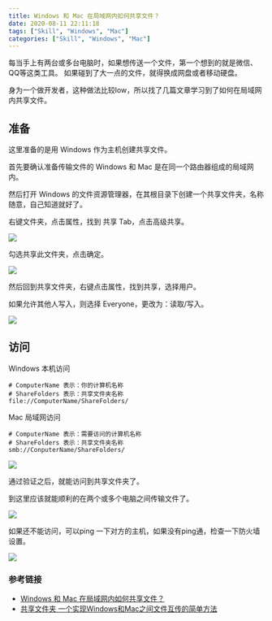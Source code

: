 ```yaml
---
title: Windows 和 Mac 在局域网内如何共享文件？
date: 2020-08-11 22:11:18
tags: ["Skill", "Windows", "Mac"]
categories: ["Skill", "Windows", "Mac"]
---
```


<!-- more -->

每当手上有两台或多台电脑时，如果想传送一个文件，第一个想到的就是微信、QQ等这类工具。
如果碰到了大一点的文件，就得换成网盘或者移动硬盘。

身为一个做开发者，这种做法比较low，所以找了几篇文章学习到了如何在局域网内共享文件。

## 准备

这里准备的是用 Windows 作为主机创建共享文件。

首先要确认准备传输文件的 Windows 和 Mac 是在同一个路由器组成的局域网内。

然后打开 Windows 的文件资源管理器，在其根目录下创建一个共享文件夹，名称随意，自己知道就好了。

右键文件夹，点击属性，找到 共享 Tab，点击高级共享。

![](https://cdn.jsdelivr.net/gh/0xAiKang/CDN/blog/images/20200811220638.png)

勾选共享此文件夹，点击确定。

![](https://cdn.jsdelivr.net/gh/0xAiKang/CDN/blog/images/20200811220726.png)

然后回到共享文件夹，右键点击属性，找到共享，选择用户。

如果允许其他人写入，则选择 Everyone，更改为：读取/写入。

![](https://cdn.jsdelivr.net/gh/0xAiKang/CDN/blog/images/20200811220755.png)

## 访问

Windows 本机访问
```
# ComputerName 表示：你的计算机名称
# ShareFolders 表示：共享文件夹名称
file://ComputerName/ShareFolders/
```

Mac 局域网访问

```
# ComputerName 表示：需要访问的计算机名称
# ShareFolders 表示：共享文件夹名称
smb://ConputerName/ShareFolders/
```
![](https://cdn.jsdelivr.net/gh/0xAiKang/CDN/blog/images/20200811220823.png)

通过验证之后，就能访问到共享文件夹了。

到这里应该就能顺利的在两个或多个电脑之间传输文件了。

![](https://cdn.jsdelivr.net/gh/0xAiKang/CDN/blog/images/20200811220855.png)

如果还不能访问，可以ping 一下对方的主机，如果没有ping通，检查一下防火墙设置。

![](https://cdn.jsdelivr.net/gh/0xAiKang/CDN/blog/images/20200811220920.png)

### 参考链接
* [Windows 和 Mac 在局域网内如何共享文件？](https://zhuanlan.zhihu.com/p/32026197)
* [共享文件夹 一个实现Windows和Mac之间文件互传的简单方法](https://blog.csdn.net/sscssz/article/details/50057759)
